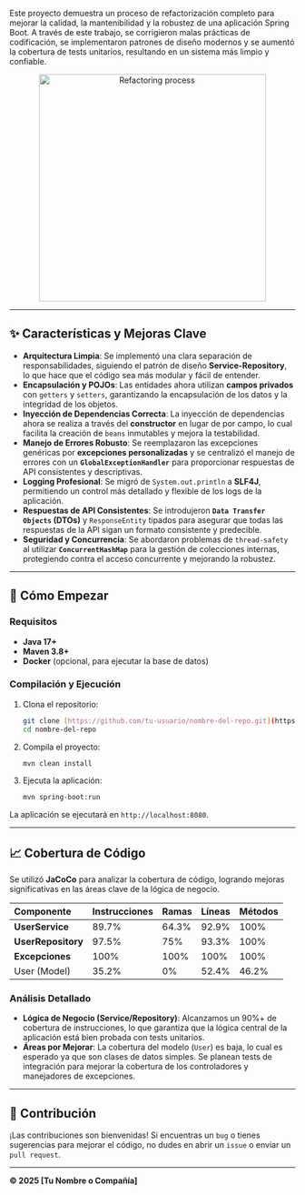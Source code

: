 Este proyecto demuestra un proceso de refactorización completo para mejorar la calidad, la mantenibilidad y la robustez de una aplicación Spring Boot. A través de este trabajo, se corrigieron malas prácticas de codificación, se implementaron patrones de diseño modernos y se aumentó la cobertura de tests unitarios, resultando en un sistema más limpio y confiable.

<p align="center">
  <img src="https://media.giphy.com/media/LmN8gLd3Hh41W/giphy.gif" width="400" alt="Refactoring process">
</p>

---

## ✨ Características y Mejoras Clave

* **Arquitectura Limpia**: Se implementó una clara separación de responsabilidades, siguiendo el patrón de diseño **Service-Repository**, lo que hace que el código sea más modular y fácil de entender.
* **Encapsulación y POJOs**: Las entidades ahora utilizan **campos privados** con `getters` y `setters`, garantizando la encapsulación de los datos y la integridad de los objetos.
* **Inyección de Dependencias Correcta**: La inyección de dependencias ahora se realiza a través del **constructor** en lugar de por campo, lo cual facilita la creación de `beans` inmutables y mejora la testabilidad.
* **Manejo de Errores Robusto**: Se reemplazaron las excepciones genéricas por **excepciones personalizadas** y se centralizó el manejo de errores con un **`GlobalExceptionHandler`** para proporcionar respuestas de API consistentes y descriptivas.
* **Logging Profesional**: Se migró de `System.out.println` a **SLF4J**, permitiendo un control más detallado y flexible de los logs de la aplicación.
* **Respuestas de API Consistentes**: Se introdujeron **`Data Transfer Objects` (DTOs)** y `ResponseEntity` tipados para asegurar que todas las respuestas de la API sigan un formato consistente y predecible.
* **Seguridad y Concurrencia**: Se abordaron problemas de `thread-safety` al utilizar **`ConcurrentHashMap`** para la gestión de colecciones internas, protegiendo contra el acceso concurrente y mejorando la robustez.

---

## 🚀 Cómo Empezar

### Requisitos

* **Java 17+**
* **Maven 3.8+**
* **Docker** (opcional, para ejecutar la base de datos)

### Compilación y Ejecución

1.  Clona el repositorio:
    ```bash
    git clone [https://github.com/tu-usuario/nombre-del-repo.git](https://github.com/tu-usuario/nombre-del-repo.git)
    cd nombre-del-repo
    ```
2.  Compila el proyecto:
    ```bash
    mvn clean install
    ```
3.  Ejecuta la aplicación:
    ```bash
    mvn spring-boot:run
    ```

La aplicación se ejecutará en `http://localhost:8080`.

---

## 📈 Cobertura de Código

Se utilizó **JaCoCo** para analizar la cobertura de código, logrando mejoras significativas en las áreas clave de la lógica de negocio.

| Componente | Instrucciones | Ramas | Líneas | Métodos |
| :--- | :--- | :--- | :--- | :--- |
| **UserService** | 89.7% | 64.3% | 92.9% | 100% |
| **UserRepository** | 97.5% | 75% | 93.3% | 100% |
| **Excepciones** | 100% | 100% | 100% | 100% |
| User (Model) | 35.2% | 0% | 52.4% | 46.2% |

### Análisis Detallado

* **Lógica de Negocio (Service/Repository)**: Alcanzamos un 90%+ de cobertura de instrucciones, lo que garantiza que la lógica central de la aplicación está bien probada con tests unitarios.
* **Áreas por Mejorar**: La cobertura del modelo (`User`) es baja, lo cual es esperado ya que son clases de datos simples. Se planean tests de integración para mejorar la cobertura de los controladores y manejadores de excepciones.

---

## 🤝 Contribución

¡Las contribuciones son bienvenidas! Si encuentras un `bug` o tienes sugerencias para mejorar el código, no dudes en abrir un `issue` o enviar un `pull request`.

---

**© 2025 [Tu Nombre o Compañía]**
